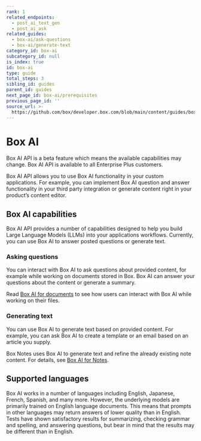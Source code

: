 ```yaml
---
rank: 1
related_endpoints:
  - post_ai_text_gen
  - post_ai_ask
related_guides:
  - box-ai/ask-questions
  - box-ai/generate-text
category_id: box-ai
subcategory_id: null
is_index: true
id: box-ai
type: guide
total_steps: 3
sibling_id: guides
parent_id: guides
next_page_id: box-ai/prerequisites
previous_page_id: ''
source_url: >-
  https://github.com/box/developer.box.com/blob/main/content/guides/box-ai/index.md
---
```

# Box AI

<Message type="notice">

Box AI API is a beta feature which means the
available capabilities may change.
Box AI API is available to all Enterprise Plus customers.

</Message>

Box AI API allows you to use Box AI
functionality
in your custom applications. For example, you can
implement Box AI question and answer
functionality in your third party integration
or generate content right in
your product’s content editor.

## Box AI capabilities

Box AI API provides a number of capabilities
designed to help you build Large
Language Models (LLMs) into
your applications workflows.
Currently, you can use Box AI to
answer posted questions or generate text.

### Asking questions

You can interact with Box AI
to ask questions about provided content,
for example while working on documents stored in Box.
Box AI can answer your questions about the content
or generate a summary.

Read [Box AI for documents][boxaidocs]
to see how users can interact with Box AI while
working on their files.

### Generating text

You can use Box AI to generate text
based on provided content.
For example, you can ask Box AI to create a template
or an email based on an article you supply.

Box Notes uses Box AI to generate text
and refine the already existing note content.
For details, see [Box AI for Notes][boxainotes].

## Supported languages

Box AI works in a number of languages including
English, Japanese, French, Spanish, and many more.
However, the underlying models are primarily
trained on English language documents. This means
that prompts in other languages may return answers
of lower quality than in English. Tests have shown
satisfactory results for summarizing, checking grammar
and spelling, and answering questions, but bear in mind
that the results may be different than in English.

[boxainotes]: https://support.box.com/hc/en-us/articles/22198577315347-Box-AI-for-Notes
[boxaidocs]: https://support.box.com/hc/en-us/articles/22158484213267-Box-AI-for-Documents